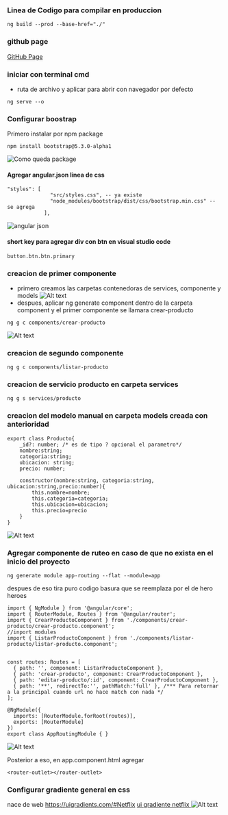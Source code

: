 ### Linea de Codigo para compilar en produccion
```ng build --prod --base-href="./"```
### github page
<a href="https://pabvelas01.github.io/MEAN2/">GitHub Page</a>

### iniciar con terminal cmd
* ruta de archivo y aplicar para abrir con navegador por defecto
```
ng serve --o
```

### Configurar boostrap
Primero instalar por npm package 
```
npm install bootstrap@5.3.0-alpha1
```
![Como queda package](images%20md/1%20npm%20install%20boostrap.jpg)

#### Agregar angular.json linea de css
```
"styles": [
              "src/styles.css", -- ya existe 
              "node_modules/bootstrap/dist/css/bootstrap.min.css" -- se agrega
            ],
```
![angular json](images%20md/2%20angugalr.json.jpg)

#### short key para agregar div con btn en visual studio code
```
button.btn.btn.primary
```

### creacion de primer componente
 * primero creamos las carpetas contenedoras de services, componente y models
 ![Alt text](images%20md/3%20carpetas%20contenedoras.jpg)
* despues, aplicar ng generate component dentro de la carpeta component y el primer componente se llamara crear-producto
```
ng g c components/crear-producto
```
![Alt text](images%20md/4%20primer%20componente.jpg)

### creacion de segundo componente 
```
ng g c components/listar-producto
```

### creacion de servicio producto en carpeta services
```
ng g s services/producto
```

### creacion del modelo manual en carpeta models creada con anterioridad
```
export class Producto{
    _id?: number; /* es de tipo ? opcional el parametro*/
    nombre:string;
    categoria:string;
    ubicacion: string;
    precio: number;

    constructor(nombre:string, categoria:string, ubicacion:string,precio:number){
        this.nombre=nombre;
        this.categoria=categoria;
        this.ubicacion=ubicacion;
        this.precio=precio
    }
}
```
![Alt text](images%20md/5%20agrega%20primer%20modelo.jpg)

### Agregar componente de ruteo en caso de que no exista en el inicio del proyecto

```
ng generate module app-routing --flat --module=app
```

despues de eso tira puro codigo basura que se reemplaza por el de hero heroes
```
import { NgModule } from '@angular/core';
import { RouterModule, Routes } from '@angular/router';
import { CrearProductoComponent } from './components/crear-producto/crear-producto.component';
//inport modules
import { ListarProductoComponent } from './components/listar-producto/listar-producto.component';


const routes: Routes = [
  { path: '', component: ListarProductoComponent },
  { path: 'crear-producto', component: CrearProductoComponent },
  { path: 'editar-producto/:id', component: CrearProductoComponent },
  { path: '**', redirectTo:'', pathMatch:'full' }, /*** Para retornar a la principal cuando url no hace match con nada */
];

@NgModule({
  imports: [RouterModule.forRoot(routes)],
  exports: [RouterModule]
})
export class AppRoutingModule { }

```
![Alt text](images%20md/6%20routing.jpg)

Posterior a eso, en app.component.html agregar
```
<router-outlet></router-outlet>
```

### Configurar gradiente general en css 
nace de web https://uigradients.com/#Netflix
<a href="https://uigradients.com/#Netflix" target="_blank">ui gradiente netflix </a>
![Alt text](images%20md/7%20estilos%20generales%20css.jpg)
